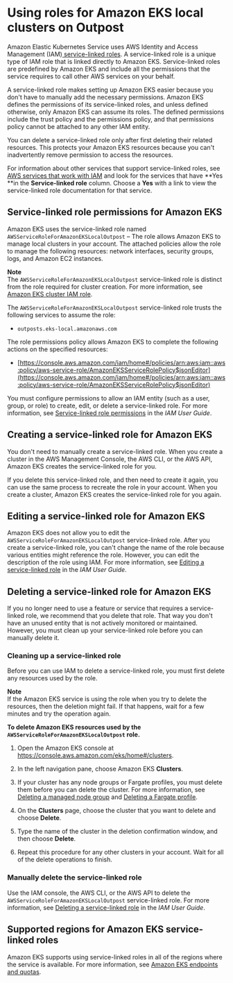 # Using roles for Amazon EKS local clusters on Outpost<a name="using-service-linked-roles-eks-outpost"></a>

Amazon Elastic Kubernetes Service uses AWS Identity and Access Management \(IAM\)[ service\-linked roles](https://docs.aws.amazon.com/IAM/latest/UserGuide/id_roles_terms-and-concepts.html#iam-term-service-linked-role)\. A service\-linked role is a unique type of IAM role that is linked directly to Amazon EKS\. Service\-linked roles are predefined by Amazon EKS and include all the permissions that the service requires to call other AWS services on your behalf\. 

A service\-linked role makes setting up Amazon EKS easier because you don't have to manually add the necessary permissions\. Amazon EKS defines the permissions of its service\-linked roles, and unless defined otherwise, only Amazon EKS can assume its roles\. The defined permissions include the trust policy and the permissions policy, and that permissions policy cannot be attached to any other IAM entity\.

You can delete a service\-linked role only after first deleting their related resources\. This protects your Amazon EKS resources because you can't inadvertently remove permission to access the resources\.

For information about other services that support service\-linked roles, see [AWS services that work with IAM](https://docs.aws.amazon.com/IAM/latest/UserGuide/reference_aws-services-that-work-with-iam.html) and look for the services that have **Yes **in the **Service\-linked role** column\. Choose a **Yes** with a link to view the service\-linked role documentation for that service\.

## Service\-linked role permissions for Amazon EKS<a name="edit-service-linked-role-eks-outpost"></a>

Amazon EKS uses the service\-linked role named `AWSServiceRoleForAmazonEKSLocalOutpost` – The role allows Amazon EKS to manage local clusters in your account\. The attached policies allow the role to manage the following resources: network interfaces, security groups, logs, and Amazon EC2 instances\.

**Note**  
The `AWSServiceRoleForAmazonEKSLocalOutpost` service\-linked role is distinct from the role required for cluster creation\. For more information, see [Amazon EKS cluster IAM role](service_IAM_role.md)\.

The `AWSServiceRoleForAmazonEKSLocalOutpost` service\-linked role trusts the following services to assume the role:
+ `outposts.eks-local.amazonaws.com`

The role permissions policy allows Amazon EKS to complete the following actions on the specified resources:
+ [https://console.aws.amazon.com/iam/home#/policies/arn:aws:iam::aws:policy/aws-service-role/AmazonEKSServiceRolePolicy$jsonEditor](https://console.aws.amazon.com/iam/home#/policies/arn:aws:iam::aws:policy/aws-service-role/AmazonEKSServiceRolePolicy$jsonEditor)

You must configure permissions to allow an IAM entity \(such as a user, group, or role\) to create, edit, or delete a service\-linked role\. For more information, see [Service\-linked role permissions](https://docs.aws.amazon.com/IAM/latest/UserGuide/using-service-linked-roles.html#service-linked-role-permissions) in the *IAM User Guide*\.

## Creating a service\-linked role for Amazon EKS<a name="create-service-linked-role-eks-outpost"></a>

You don't need to manually create a service\-linked role\. When you create a cluster in the AWS Management Console, the AWS CLI, or the AWS API, Amazon EKS creates the service\-linked role for you\. 

If you delete this service\-linked role, and then need to create it again, you can use the same process to recreate the role in your account\. When you create a cluster, Amazon EKS creates the service\-linked role for you again\. 

## Editing a service\-linked role for Amazon EKS<a name="edit-service-linked-role-eks-outpost"></a>

Amazon EKS does not allow you to edit the `AWSServiceRoleForAmazonEKSLocalOutpost` service\-linked role\. After you create a service\-linked role, you can't change the name of the role because various entities might reference the role\. However, you can edit the description of the role using IAM\. For more information, see [Editing a service\-linked role](https://docs.aws.amazon.com/IAM/latest/UserGuide/using-service-linked-roles.html#edit-service-linked-role) in the *IAM User Guide*\.

## Deleting a service\-linked role for Amazon EKS<a name="delete-service-linked-role-eks-outpost"></a>

If you no longer need to use a feature or service that requires a service\-linked role, we recommend that you delete that role\. That way you don't have an unused entity that is not actively monitored or maintained\. However, you must clean up your service\-linked role before you can manually delete it\.

### Cleaning up a service\-linked role<a name="service-linked-role-review-before-delete-eks-outpost"></a>

Before you can use IAM to delete a service\-linked role, you must first delete any resources used by the role\.

**Note**  
If the Amazon EKS service is using the role when you try to delete the resources, then the deletion might fail\. If that happens, wait for a few minutes and try the operation again\.

**To delete Amazon EKS resources used by the `AWSServiceRoleForAmazonEKSLocalOutpost` role\.**

1. Open the Amazon EKS console at [https://console\.aws\.amazon\.com/eks/home\#/clusters](https://console.aws.amazon.com/eks/home#/clusters)\.

1. In the left navigation pane, choose Amazon EKS **Clusters**\.

1. If your cluster has any node groups or Fargate profiles, you must delete them before you can delete the cluster\. For more information, see [Deleting a managed node group](delete-managed-node-group.md) and [Deleting a Fargate profile](fargate-profile.md#delete-fargate-profile)\.

1. On the **Clusters** page, choose the cluster that you want to delete and choose **Delete**\.

1. Type the name of the cluster in the deletion confirmation window, and then choose **Delete**\.

1. Repeat this procedure for any other clusters in your account\. Wait for all of the delete operations to finish\.

### Manually delete the service\-linked role<a name="slr-manual-delete-eks-outpost"></a>

Use the IAM console, the AWS CLI, or the AWS API to delete the `AWSServiceRoleForAmazonEKSLocalOutpost` service\-linked role\. For more information, see [Deleting a service\-linked role](https://docs.aws.amazon.com/IAM/latest/UserGuide/using-service-linked-roles.html#delete-service-linked-role) in the *IAM User Guide*\.

## Supported regions for Amazon EKS service\-linked roles<a name="slr-regions-eks-connector"></a>

Amazon EKS supports using service\-linked roles in all of the regions where the service is available\. For more information, see [Amazon EKS endpoints and quotas](https://docs.aws.amazon.com/general/latest/gr/eks.html)\.